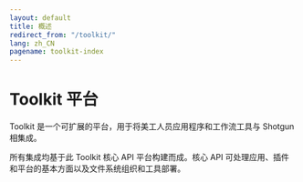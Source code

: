 ```yaml
---
layout: default
title: 概述
redirect_from: "/toolkit/"
lang: zh_CN
pagename: toolkit-index
---
```


# Toolkit 平台

Toolkit 是一个可扩展的平台，用于将美工人员应用程序和工作流工具与 Shotgun 相集成。

所有集成均基于此 Toolkit 核心 API 平台构建而成。核心 API 可处理应用、插件和平台的基本方面以及文件系统组织和工具部署。

